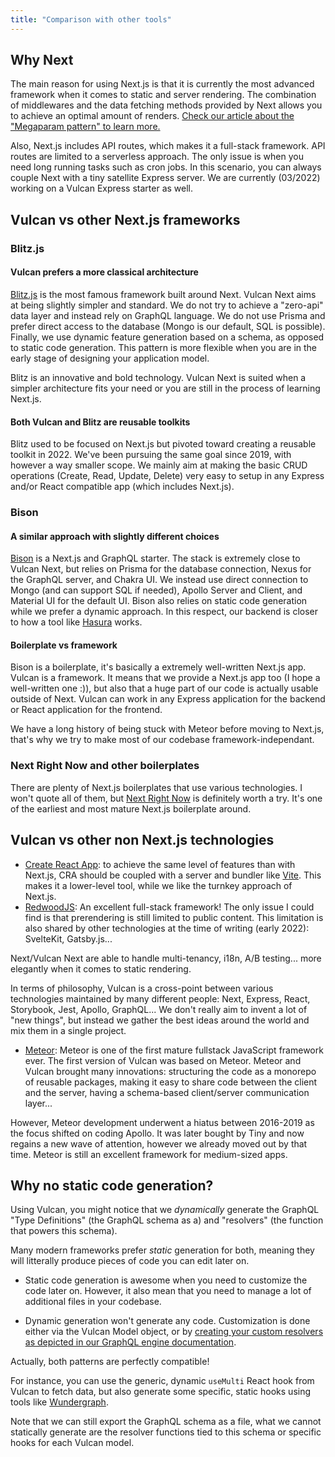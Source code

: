 ```yaml
---
title: "Comparison with other tools"
---
```


## Why Next

The main reason for using Next.js is that it is currently the most advanced framework when it comes to static and server rendering.
The combination of middlewares and the data fetching methods provided by Next allows you to achieve an optimal amount of renders. [Check our article about the "Megaparam pattern" to learn more.](https://blog.vulcanjs.org/render-anything-statically-with-next-js-and-the-megaparam-4039e66ffde)

Also, Next.js includes API routes, which makes it a full-stack framework. API routes are limited to a serverless approach. The only issue is when you need long running tasks such as cron jobs. In this scenario, you can always couple Next with a tiny satellite Express server. We are currently (03/2022) working on a Vulcan Express starter as well.

## Vulcan vs other Next.js frameworks

### Blitz.js

#### Vulcan prefers a more classical architecture

[Blitz.js](https://blitzjs.com/) is the most famous framework built around Next. Vulcan Next aims at being slightly simpler and standard. We do not try to achieve a "zero-api" data layer and instead rely on GraphQL language. We do not use Prisma and prefer direct access to the database (Mongo is our default, SQL is possible). Finally, we use dynamic feature generation based on a schema, as opposed to static code generation. This pattern is more flexible when you are in the early stage of designing your application model.

Blitz is an innovative and bold technology. Vulcan Next is suited when a simpler architecture fits your need or you are still in the process of learning Next.js.

#### Both Vulcan and Blitz are reusable toolkits

Blitz used to be focused on Next.js but pivoted toward creating a reusable toolkit in 2022. We've been pursuing the same goal since 2019, with however a way smaller scope. We mainly aim at making the basic CRUD operations (Create, Read, Update, Delete) very easy to setup in any Express and/or React compatible app (which includes Next.js).

### Bison

#### A similar approach with slightly different choices

[Bison](https://github.com/echobind/bisonapp) is a Next.js and GraphQL starter. The stack is extremely close to Vulcan Next, but relies on Prisma for the database connection, Nexus for the GraphQL server, and Chakra UI. We instead use direct connection to Mongo (and can support SQL if needed), Apollo Server and Client, and Material UI for the default UI.
Bison also relies on static code generation while we prefer a dynamic approach. In this respect, our backend is closer to how a tool like [Hasura](https://hasura.io/) works.

#### Boilerplate vs framework

Bison is a boilerplate, it's basically a extremely well-written Next.js app.
Vulcan is a framework. It means that we provide a Next.js app too (I hope a well-written one :)), but also that a huge part of our code is actually usable outside of Next. Vulcan can work in any Express application for the backend or React application for the frontend.

We have a long history of being stuck with Meteor before moving to Next.js, that's why we try to make most of our codebase framework-independant.

### Next Right Now and other boilerplates

There are plenty of Next.js boilerplates that use various technologies. I won't quote all of them, but [Next Right Now](https://github.com/UnlyEd/next-right-now) is definitely worth a try. It's one of the earliest and most mature Next.js boilerplate around.

## Vulcan vs other non Next.js technologies

- [Create React App](https://create-react-app.dev/): to achieve the same level of features than with Next.js, CRA should be coupled with a server and bundler like [Vite](https://vitejs.dev/). This makes it a lower-level tool, while we like the turnkey approach of Next.js.
- [RedwoodJS](https://redwoodjs.com/): An excellent full-stack framework!
  The only issue I could find is that prerendering is still limited to public content.
  This limitation is also shared by other technologies at the time of writing (early 2022): SvelteKit, Gatsby.js...

Next/Vulcan Next are able to handle multi-tenancy, i18n, A/B testing... more elegantly when it comes to static rendering.

In terms of philosophy, Vulcan is a cross-point between various technologies maintained by many different people: Next, Express, React, Storybook, Jest, Apollo, GraphQL... We don't really aim to invent a lot of "new things", but instead we gather the best ideas around the world and mix them in a single project.

- [Meteor](https://www.meteor.com/developers/): Meteor is one of the first mature fullstack JavaScript framework ever.
  The first version of Vulcan was based on Meteor. Meteor and Vulcan brought many innovations: structuring the code as a monorepo of reusable packages, making it easy to share code between the client and the server, having a schema-based client/server communication layer...

However, Meteor development underwent a hiatus between 2016-2019 as the focus shifted on coding Apollo.
It was later bought by Tiny and now regains a new wave of attention, however we already moved out by that time. Meteor is still an excellent framework for medium-sized apps.

## Why no static code generation?

Using Vulcan, you might notice that we _dynamically_ generate the GraphQL "Type Definitions" (the GraphQL schema as a) and "resolvers" (the function that powers this schema).

Many modern frameworks prefer _static_ generation for both, meaning they will litterally produce pieces of code you can edit later on.

- Static code generation is awesome when you need to customize the code later on. However,
  it also mean that you need to manage a lot of additional files in your codebase.

- Dynamic generation won't generate any code. Customization is done either via the Vulcan Model object, or by [creating your custom resolvers as depicted in our GraphQL engine documentation](../vulcan-fire/customResolvers.md).

Actually, both patterns are perfectly compatible!

For instance, you can use the generic, dynamic `useMulti` React hook from Vulcan to fetch data, but also generate some specific, static hooks using tools like [Wundergraph](https://wundergraph.com/).

Note that we can still export the GraphQL schema as a file, what we cannot statically generate are the resolver functions tied to this schema or specific hooks for each Vulcan model.
